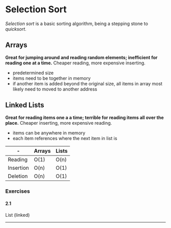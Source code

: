 # Selection Sort
*Selection sort* is a basic sorting algorithm, being a stepping stone to *quicksort*.

## Arrays
**Great for jumping around and reading random elements; inefficient for reading one at a time.**
Cheaper reading, more expensive inserting.
- predetermined size
- items need to be together in memory
- if another item is added beyond the original size, all items in array most likely need to moved to another address

## Linked Lists
**Great for reading items one a a time; terrible for reading items all over the place.**
Cheaper inserting, more expensive reading.
- items can be anywhere in memory
- each item references where the next item in list is

| - | Arrays | Lists |
| ----------- | ----------- | ----------- |
| Reading | O(1) | O(n) |
| Insertion | O(n) | O(1) |
| Deletion | O(n) | O(1) |

### Exercises
#### 2.1
List (linked)

---
